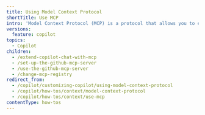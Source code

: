 ```yaml
---
title: Using Model Context Protocol
shortTitle: Use MCP
intro: 'Model Context Protocol (MCP) is a protocol that allows you to extend the capabilities of {% data variables.product.prodname_copilot %} by integrating it with other systems.'
versions:
  feature: copilot
topics:
  - Copilot
children:
  - /extend-copilot-chat-with-mcp
  - /set-up-the-github-mcp-server
  - /use-the-github-mcp-server
  - /change-mcp-registry
redirect_from:
  - /copilot/customizing-copilot/using-model-context-protocol
  - /copilot/how-tos/context/model-context-protocol
  - /copilot/how-tos/context/use-mcp
contentType: how-tos
---
```

